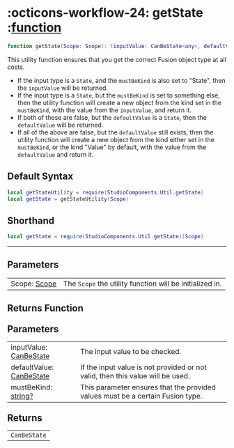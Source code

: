 <h1 class="api-header" markdown>
    <span class="api-icon" markdown>:octicons-workflow-24:</span>
    <span class="api-title">getState</span>
    <span class="api-type">:</span><a href="https://create.roblox.com/docs/luau/functions" class="api-type">function</a>
</h1>

```lua
function getState(Scope: Scope): (inputValue: CanBeState<any>, defaultValue: CanBeState<any>, mustBeKind: string?) -> CanBeState<any>
```

This utility function ensures that you get the correct Fusion object type at all costs.

* If the input type is a `State`, and the `mustBeKind` is also set to "State", then the `inputValue` will be returned.
* If the input type is a `State`, but the `mustBeKind` is set to something else, then the utility function will create a new object from the kind set in the `mustBeKind`, with the value from the `inputValue`, and return it.
* If both of these are false, but the `defaultValue` is a `State`, then the `defaultValue` will be returned.
* If all of the above are false, but the `defaultValue` still exists, then the utility function will create a new object from the kind either set in the `mustBeKind`, or the kind "Value" by default, with the value from the `defaultValue` and return it.


## Default Syntax

```lua
local getStateUtility = require(StudioComponents.Util.getState)
local getState = getStateUtility(Scope)
```

## Shorthand

```lua
local getState = require(StudioComponents.Util.getState)(Scope)
```

-----

## Parameters
<span markdown>
    <div class="md-typeset__table">
        <table>
            <tbody>
                <tr>
                    <td class="api-param-highlight">Scope: <a href="">Scope</a></td>
                    <td>The <code>Scope</code> the utility function will be initialized in.</td>
                </tr>
            </tbody>
        </table>
    </div>
</span>

## Returns Function
<span markdown>
    <div class="md-typeset__table" id="api-returns-function-table">
        <h2 style="margin: 1.1em 0 .64em">Parameters</h2>
        <table>
            <tbody>
                <tr>
                    <td class="api-param-highlight">inputValue: <a href="">CanBeState<any></a></td>
                    <td>The input value to be checked.</td>
                </tr>
                <tr>
                    <td class="api-param-highlight">defaultValue: <a href="">CanBeState<any></a></td>
                    <td>If the input value is not provided or not valid, then this value will be used.</td>
                </tr>
                <tr>
                    <td class="api-param-highlight">mustBeKind: <a href="">string?</a></td>
                    <td>This parameter ensures that the provided values must be a certain Fusion type.</td>
                </tr>
            </tbody>
        </table>
        <h2 style="margin: 1.1em 0 .64em">Returns</h2>
        <table>
            <tbody>
                <tr>
                    <td class="api-return-box"><a><code>CanBeState<any></code></a></td>
                </tr>
            </tbody>
        </table>
    </div>
</div>